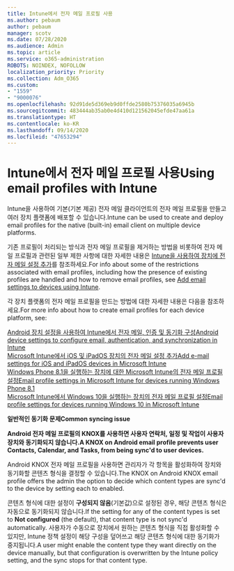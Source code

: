 ```yaml
---
title: Intune에서 전자 메일 프로필 사용
ms.author: pebaum
author: pebaum
manager: scotv
ms.date: 07/28/2020
ms.audience: Admin
ms.topic: article
ms.service: o365-administration
ROBOTS: NOINDEX, NOFOLLOW
localization_priority: Priority
ms.collection: Adm_O365
ms.custom:
- "1559"
- "9000076"
ms.openlocfilehash: 92d91de5d369eb9d0ffde2580b75376035a6945b
ms.sourcegitcommit: 483444ab35ab0e4d410d121562045efde47aa61a
ms.translationtype: HT
ms.contentlocale: ko-KR
ms.lasthandoff: 09/14/2020
ms.locfileid: "47653294"
---
```

# <a name="using-email-profiles-with-intune"></a><span data-ttu-id="be419-102">Intune에서 전자 메일 프로필 사용</span><span class="sxs-lookup"><span data-stu-id="be419-102">Using email profiles with Intune</span></span>

<span data-ttu-id="be419-103">Intune을 사용하여 기본(기본 제공) 전자 메일 클라이언트의 전자 메일 프로필을 만들고 여러 장치 플랫폼에 배포할 수 있습니다.</span><span class="sxs-lookup"><span data-stu-id="be419-103">Intune can be used to create and deploy email profiles for the native (built-in) email client on multiple device platforms.</span></span>

<span data-ttu-id="be419-104">기존 프로필이 처리되는 방식과 전자 메일 프로필을 제거하는 방법을 비롯하여 전자 메일 프로필과 관련된 일부 제한 사항에 대한 자세한 내용은 [Intune을 사용하여 장치에 전자 메일 설정 추가](https://docs.microsoft.com/intune/email-settings-configure)를 참조하세요.</span><span class="sxs-lookup"><span data-stu-id="be419-104">For info about some of the restrictions associated with email profiles, including how the presence of existing profiles are handled and how to remove email profiles, see [Add email settings to devices using Intune](https://docs.microsoft.com/intune/email-settings-configure).</span></span>

<span data-ttu-id="be419-105">각 장치 플랫폼의 전자 메일 프로필을 만드는 방법에 대한 자세한 내용은 다음을 참조하세요.</span><span class="sxs-lookup"><span data-stu-id="be419-105">For more info about how to create email profiles for each device platform, see:</span></span>

[<span data-ttu-id="be419-106">Android 장치 설정을 사용하여 Intune에서 전자 메일, 인증 및 동기화 구성</span><span class="sxs-lookup"><span data-stu-id="be419-106">Android device settings to configure email, authentication, and synchronization in Intune</span></span>](https://docs.microsoft.com/intune/email-settings-android)  
[<span data-ttu-id="be419-107">Microsoft Intune에서 iOS 및 iPadOS 장치의 전자 메일 설정 추가</span><span class="sxs-lookup"><span data-stu-id="be419-107">Add e-mail settings for iOS and iPadOS devices in Microsoft Intune</span></span>](https://docs.microsoft.com/intune/email-settings-ios)  
[<span data-ttu-id="be419-108">Windows Phone 8.1을 실행하는 장치에 대한 Microsoft Intune의 전자 메일 프로필 설정</span><span class="sxs-lookup"><span data-stu-id="be419-108">Email profile settings in Microsoft Intune for devices running Windows Phone 8.1</span></span>](https://docs.microsoft.com/intune/email-settings-windows-phone-8-1)  
[<span data-ttu-id="be419-109">Microsoft Intune에서 Windows 10을 실행하는 장치의 전자 메일 프로필 설정</span><span class="sxs-lookup"><span data-stu-id="be419-109">Email profile settings for devices running Windows 10 in Microsoft Intune</span></span>](https://docs.microsoft.com/intune/email-settings-windows-10)

<span data-ttu-id="be419-110">**일반적인 동기화 문제**</span><span class="sxs-lookup"><span data-stu-id="be419-110">**Common syncing issue**</span></span>

<span data-ttu-id="be419-111">**Android 전자 메일 프로필의 KNOX를 사용하면 사용자 연락처, 일정 및 작업이 사용자 장치와 동기화되지 않습니다.**</span><span class="sxs-lookup"><span data-stu-id="be419-111">**A KNOX on Android email profile prevents user Contacts, Calendar, and Tasks, from being sync'd to user devices.**</span></span>

<span data-ttu-id="be419-112">Android KNOX 전자 메일 프로필을 사용하면 관리자가 각 항목을 활성화하여 장치와 동기화할 콘텐츠 형식을 결정할 수 있습니다.</span><span class="sxs-lookup"><span data-stu-id="be419-112">The KNOX on Android KNOX email profile offers the admin the option to decide which content types are sync'd to the device by setting each to enabled.</span></span>

<span data-ttu-id="be419-113">콘텐츠 형식에 대한 설정이 **구성되지 않음**(기본값)으로 설정된 경우, 해당 콘텐츠 형식은 자동으로 동기화되지 않습니다.</span><span class="sxs-lookup"><span data-stu-id="be419-113">If the setting for any of the content types is set to **Not configured** (the default), that content type is not sync'd automatically.</span></span> <span data-ttu-id="be419-114">사용자가 수동으로 장치에서 원하는 콘텐츠 형식을 직접 활성화할 수 있지만, Intune 정책 설정이 해당 구성을 덮어쓰고 해당 콘텐츠 형식에 대한 동기화가 중지됩니다.</span><span class="sxs-lookup"><span data-stu-id="be419-114">A user might enable the content type they want directly on the device manually, but that configuration is overwritten by the Intune policy setting, and the sync stops for that content type.</span></span>

